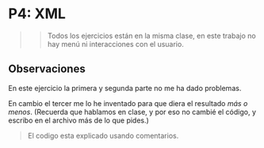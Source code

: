 # P4: XML

>>Todos los ejercicios están en la misma clase, en este trabajo no hay menú ni interacciones con el usuario.

## Observaciones
En este ejercicio la primera y segunda parte no me ha dado problemas.

En cambio el tercer me lo he inventado para que diera el resultado *más o menos*.
(Recuerda que hablamos en clase, y por eso no cambié el código, y escribo en el archivo más de lo que pides.)

>El codigo esta explicado usando comentarios.
>
